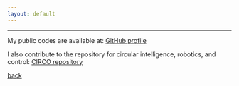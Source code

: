```yaml
---
layout: default
---
```


---

My public codes are available at: [GitHub profile](https://github.com/fedezocco)  

I also contribute to the repository for circular intelligence, robotics, and control: [CIRCO repository](https://github.com/ciroresearch)

[back](./)

